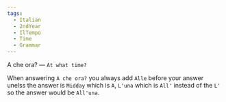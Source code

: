 ```yaml
---
tags:
  - Italian
  - 2ndYear
  - IlTempo
  - Time
  - Grammar
---
```

A che ora? — `At what time?`

When answering `A che ora?` you always add `Alle` before your answer unelss the answer is `Midday` which is `A`, `L'una` which is `All'` instead of the `L'` so the answer would be `All'una`.